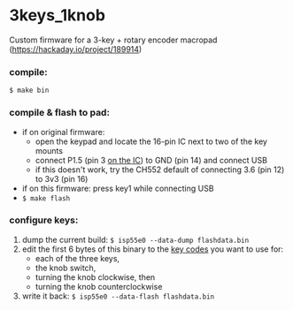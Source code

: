 # 3keys_1knob
Custom firmware for a 3-key + rotary encoder macropad (https://hackaday.io/project/189914)

### compile:
`$ make bin`

### compile & flash to pad:
- if on original firmware:
    - open the keypad and locate the 16-pin IC next to two of the key mounts
    - connect P1.5 (pin 3 [on the IC][wp-dip]) to GND (pin 14) and connect USB
    - if this doesn't work, try the CH552 default of connecting 3.6 (pin 12) to 3v3 (pin 16)
- if on this firmware: press key1 while connecting USB
- `$ make flash`

[wp-dip]: https://en.wikipedia.org/wiki/Dual_in-line_package#Orientation_and_lead_numbering "Wikipedia's description of how to count pins on this kind of IC"

### configure keys:
1. dump the current build: `$ isp55e0 --data-dump flashdata.bin`
2. edit the first 6 bytes of this binary to the [key codes](./include/usb_conkbd.h) you want to use for:
    - each of the three keys,
    - the knob switch,
    - turning the knob clockwise, then
    - turning the knob counterclockwise
3. write it back: `$ isp55e0 --data-flash flashdata.bin`
